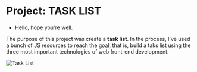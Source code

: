 # Project: TASK LIST

- Hello, hope you're well.

The purpose of this project was create a <b>task list</b>. 
In the process, I've used a bunch of JS resources to reach the goal, that is, build a taks list using the three most important technologies of web front-end development.

![Task List](/img/cover.png "TaskList")


